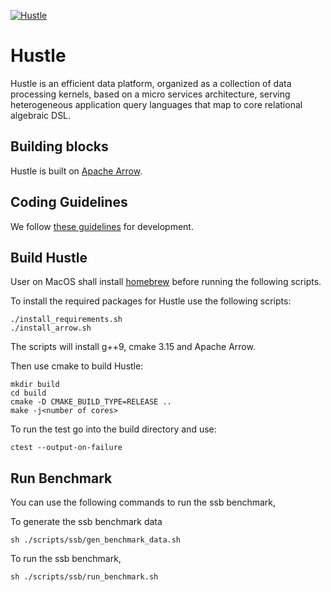 [![Hustle](https://circleci.com/gh/UWHustle/hustle.svg?style=shield)](https://circleci.com/gh/UWHustle/hustle)

# Hustle
Hustle is an efficient data platform, organized as a collection of data processing kernels, based on a micro services architecture, serving heterogeneous application query languages that map to core relational algebraic DSL.

## Building blocks
Hustle is built on [Apache Arrow](https://github.com/apache/arrow). 

## Coding Guidelines
We follow [these guidelines](https://arrow.apache.org/docs/developers/cpp/development.html) for development.

## Build Hustle

User on MacOS shall install [homebrew](https://brew.sh/) before running the following scripts.

To install the required packages for Hustle use the following scripts:

```
./install_requirements.sh
./install_arrow.sh
```
The scripts will install g++9, cmake 3.15 and Apache Arrow.

Then use cmake to build Hustle:
```
mkdir build
cd build
cmake -D CMAKE_BUILD_TYPE=RELEASE .. 
make -j<number of cores>
```

To run the test go into the build directory and use:
```
ctest --output-on-failure
```

## Run Benchmark

You can use the following commands to run the ssb benchmark,

To generate the ssb benchmark data

```
sh ./scripts/ssb/gen_benchmark_data.sh
```

To run the ssb benchmark,

```
sh ./scripts/ssb/run_benchmark.sh
```
